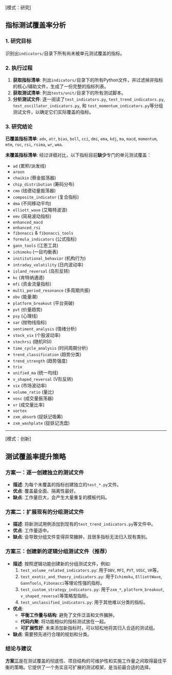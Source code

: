 [模式：研究]
## 指标测试覆盖率分析

### 1. 研究目标
识别出`indicators/`目录下所有尚未被单元测试覆盖的指标。

### 2. 执行过程
1.  **获取指标清单**: 列出`indicators/`目录下的所有Python文件，并过滤掉非指标的核心/辅助文件，生成了一份完整的指标列表。
2.  **获取测试清单**: 列出`tests/unit/`目录下的所有测试脚本。
3.  **分析测试文件**: 逐一阅读了`test_indicators.py`, `test_trend_indicators.py`, `test_oscillator_indicators.py`, 和 `test_momentum_indicators.py`等分组测试文件，以确定它们实际覆盖的指标。

### 3. 研究结论

**已覆盖指标清单**:
`adx`, `atr`, `bias`, `boll`, `cci`, `dmi`, `ema`, `kdj`, `ma`, `macd`, `momentum`, `mtm`, `roc`, `rsi`, `rsima`, `wr`, `wma`.

**未覆盖指标清单**:
经过详细对比，以下指标目前**缺少**专门的单元测试覆盖：
- `ad` (累积/派发线)
- `aroon`
- `chaikin` (蔡金振荡器)
- `chip_distribution` (筹码分布)
- `cmo` (钱德动量振荡器)
- `composite_indicator` (复合指标)
- `dma` (不同移动平均)
- `elliott_wave` (艾略特波浪)
- `emv` (简易波动指标)
- `enhanced_macd`
- `enhanced_rsi`
- `fibonacci` & `fibonacci_tools`
- `formula_indicators` (公式指标)
- `gann_tools` (江恩工具)
- `ichimoku` (一目均衡表)
- `institutional_behavior` (机构行为)
- `intraday_volatility` (日内波动率)
- `island_reversal` (岛形反转)
- `kc` (肯特纳通道)
- `mfi` (资金流量指标)
- `multi_period_resonance` (多周期共振)
- `obv` (能量潮)
- `platform_breakout` (平台突破)
- `pvt` (价量趋势)
- `psy` (心理线)
- `sar` (抛物线指标)
- `sentiment_analysis` (情绪分析)
- `stock_vix` (个股波动率)
- `stochrsi` (随机RSI)
- `time_cycle_analysis` (时间周期分析)
- `trend_classification` (趋势分类)
- `trend_strength` (趋势强度)
- `trix`
- `unified_ma` (统一均线)
- `v_shaped_reversal` (V形反转)
- `vix` (市场波动率)
- `volume_ratio` (量比)
- `vosc` (成交量振荡器)
- `vr` (成交量比率)
- `vortex`
- `zxm_absorb` (捉妖记吸筹)
- `zxm_washplate` (捉妖记洗盘)

---

[模式：创新]
## 测试覆盖率提升策略

### 方案一：逐一创建独立的测试文件
- **描述**: 为每个未覆盖的指标创建独立的`test_*.py`文件。
- **优点**: 覆盖最全面、隔离性最好。
- **缺点**: 工作量巨大，会产生大量重复的模板代码。

### 方案二：扩展现有的分组测试文件
- **描述**: 将新测试用例添加到现有的`test_trend_indicators.py`等文件中。
- **优点**: 工作量适中。
- **缺点**: 会导致分组文件变得异常臃肿，且很多指标无法归入现有类别。

### 方案三：创建新的逻辑分组测试文件（推荐）
- **描述**: 按照逻辑功能创建新的分组测试文件，例如:
    1.  `test_volume_related_indicators.py`: 用于`OBV`, `MFI`, `PVT`, `VOSC`, `VR`等。
    2.  `test_exotic_and_theory_indicators.py`: 用于`Ichimoku`, `ElliottWave`, `GannTools`, `Fibonacci`等理论性强的指标。
    3.  `test_custom_strategy_indicators.py`: 用于`zxm_*`, `platform_breakout`, `v_shaped_reversal`等策略型指标。
    4.  `test_unclassified_indicators.py`: 用于其他难以分类的指标。
- **优点**:
    - **平衡工作量与结构**: 避免了文件泛滥和文件臃肿。
    - **代码内聚**: 将功能相似的指标测试放在一起。
    - **可扩展性好**: 未来添加新指标时，可以轻松地将其归入合适的测试组。
- **缺点**: 需要预先进行合理的规划和分类。

### 结论与建议
**方案三**是在测试覆盖的彻底性、项目结构的可维护性和实施工作量之间取得最佳平衡的策略。它提供了一个务实且可扩展的测试框架，是当前最合适的选择。 
